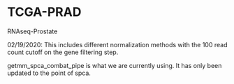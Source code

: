 # TCGA-PRAD
 RNAseq-Prostate

02/19/2020: This includes different normalization methods with the 100 read count cutoff on the gene filtering step.

getmm_spca_combat_pipe is what we are currently using. It has only been updated to the point of spca.